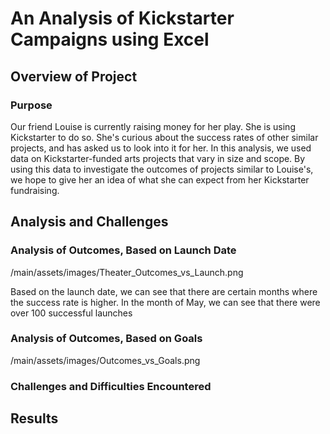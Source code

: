 # An Analysis of Kickstarter Campaigns using Excel
## Overview of Project
### Purpose
   Our friend Louise is currently raising money for her play. She is using Kickstarter to do so. She's curious about the success rates of other similar projects, and has asked us to look into it for her. In this analysis, we used data on Kickstarter-funded arts projects that vary in size and scope. By using this data to investigate the outcomes of projects similar to Louise's, we hope to give her an idea of what she can expect from her Kickstarter fundraising. 
 
 ## Analysis and Challenges
    
### Analysis of Outcomes, Based on Launch Date
/main/assets/images/Theater_Outcomes_vs_Launch.png

Based on the launch date, we can see that there are certain months where the success rate is higher. In the month of May, we can see that there were over 100 successful launches 

### Analysis of Outcomes, Based on Goals
/main/assets/images/Outcomes_vs_Goals.png


### Challenges and Difficulties Encountered

## Results
